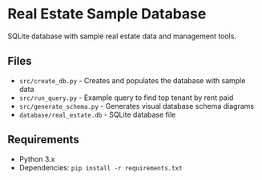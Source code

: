 # Real Estate Sample Database

SQLite database with sample real estate data and management tools.

## Files

- `src/create_db.py` - Creates and populates the database with sample data
- `src/run_query.py` - Example query to find top tenant by rent paid
- `src/generate_schema.py` - Generates visual database schema diagrams
- `database/real_estate.db` - SQLite database file

## Requirements

- Python 3.x
- Dependencies: `pip install -r requirements.txt`
